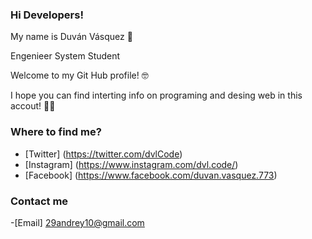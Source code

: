 ### Hi Developers!   

My name is Duván Vásquez 👋

Engenieer System Student 


Welcome to my Git Hub profile! 🤓

I hope you can find interting info on programing and desing web in this accout!  🐱‍🏍


### Where to find me? 

- [Twitter] (https://twitter.com/dvlCode)
- [Instagram] (https://www.instagram.com/dvl.code/)
- [Facebook] (https://www.facebook.com/duvan.vasquez.773) 


### Contact me

-[Email] 29andrey10@gmail.com 
